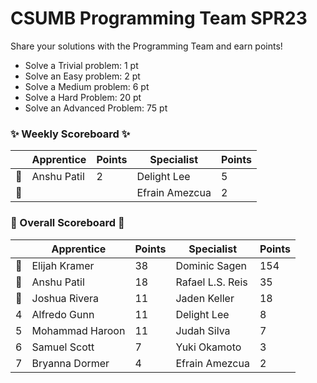 # CSUMB Programming Team SPR23

Share your solutions with the Programming Team and earn points!

- Solve a Trivial problem: 1 pt
- Solve an Easy problem: 2 pt
- Solve a Medium problem: 6 pt
- Solve a Hard Problem: 20 pt
- Solve an Advanced Problem: 75 pt

### ✨ Weekly Scoreboard ✨
| |Apprentice|Points|Specialist|Points|
|-------|-------|-------|-------|-------|
|🥇|Anshu Patil|2|Delight Lee|5|
|🥈| | |Efrain Amezcua|2|

### 🏁 Overall Scoreboard 🏁
| |Apprentice|Points|Specialist|Points|
|-------|-------|-------|-------|-------|
|🥇|Elijah Kramer|38|Dominic Sagen|154|
|🥈|Anshu Patil|18|Rafael L.S. Reis|35|
|🥉|Joshua Rivera|11|Jaden Keller|18|
|4|Alfredo Gunn|11|Delight Lee|8|
|5|Mohammad Haroon|11|Judah Silva|7|
|6|Samuel Scott|7|Yuki Okamoto|3|
|7|Bryanna Dormer|4|Efrain Amezcua|2|
